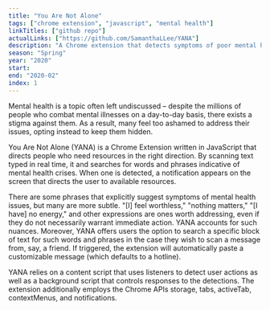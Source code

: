 ```yaml
---
title: "You Are Not Alone"
tags: ["chrome extension", "javascript", "mental health"]
linkTitles: ["github repo"]
actualLinks: ["https://github.com/SamanthaLLee/YANA"]
description: "A Chrome extension that detects symptoms of poor mental health and directs its users to resources."
season: "Spring"
year: "2020"
start:
end: "2020-02"
index: 1
---
```


Mental health is a topic often left undiscussed – despite the millions of people who combat mental illnesses on a day-to-day basis, there exists a stigma against them. As a result, many feel too ashamed to address their issues, opting instead to keep them hidden.

You Are Not Alone (YANA) is a Chrome Extension written in JavaScript that directs people who need resources in the right direction. By scanning text typed in real time, it and searches for words and phrases indicative of mental health crises. When one is detected, a notification appears on the screen that directs the user to available resources.

There are some phrases that explicitly suggest symptoms of mental health issues, but many are more subtle. "[I] feel worthless," "nothing matters," "[I have] no energy," and other expressions are ones worth addressing, even if they do not necessarily warrant immediate action. YANA accounts for such nuances. Moreover, YANA offers users the option to search a specific block of text for such words and phrases in the case they wish to scan a message from, say, a friend. If triggered, the extension will automatically paste a customizable message (which defaults to a hotline).

YANA relies on a content script that uses listeners to detect user actions as well as a background script that controls responses to the detections. The extension additionally employs the Chrome APIs storage, tabs, activeTab, contextMenus, and notifications.
